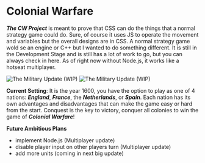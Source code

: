 # Colonial Warfare
***The CW Project*** is meant to prove that CSS can do the things that a normal strategy game could do. Sure, of course it uses JS to operate the movement and variables but the overall designs are in CSS. A normal strategy game wold se an engine or C++ but I wanted to do something different. It is still in the Development Stage and is still has a lot of work to go, but you can always check in here. As of right now without Node.js, it works like a hotseat multiplayer.

![The Military Update (WIP)](https://github.com/AvixSoft/CW/blob/master/img/ss1.png?raw=true)
![The Military Update (WIP)](https://github.com/AvixSoft/CW/blob/master/img/ss2.png?raw=true)

**Current Setting**: It is the year 1600, you have the option to play as one of 4 nations: ***England***, ***France***, the ***Netherlands***, or ***Spain***. Each nation has its own advantages and disadvantages that can make the game easy or hard from the start. Conquest is the key to victory, conquer all colonies to win the game of ***Colonial Warfare***!

**Future Ambitious Plans** 
- implement Node.js (Multiplayer update)
- disable player input on other players turn (Multiplayer update)
- add more units (coming in next big update)
